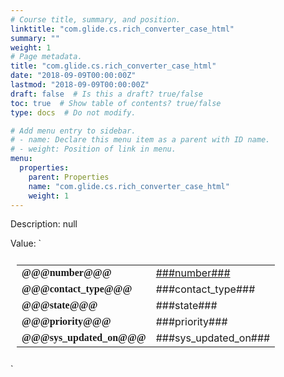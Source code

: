 ```yaml
---
# Course title, summary, and position.
linktitle: "com.glide.cs.rich_converter_case_html"
summary: ""
weight: 1
# Page metadata.
title: "com.glide.cs.rich_converter_case_html"
date: "2018-09-09T00:00:00Z"
lastmod: "2018-09-09T00:00:00Z"
draft: false  # Is this a draft? true/false
toc: true  # Show table of contents? true/false
type: docs  # Do not modify.

# Add menu entry to sidebar.
# - name: Declare this menu item as a parent with ID name.
# - weight: Position of link in menu.
menu:
  properties:
    parent: Properties
    name: "com.glide.cs.rich_converter_case_html"
    weight: 1
---
```


Description: null


Value: `<table class="card" style="background-color:var(--button-background-color);padding-top:10px;padding-bottom:10px;padding-right:10px;padding-left:10px;width:80vw;max-width:500px;" >
            <tr><td class="name" style="font-family: 'SourceSansProBold'; font-weight:bold;" >@@@number@@@</td><td class = "value"><a class = "link" target="_blank" href="___href___" style="color:--client-link-color;" >###number###</a></td></tr>
            <tr><td class="name" style="font-family: 'SourceSansProBold'; font-weight:bold;" >@@@contact_type@@@</td><td class = "value">###contact_type###</td></tr>
            <tr><td class="name" style="font-family: 'SourceSansProBold'; font-weight:bold;" >@@@state@@@</td><td class = "value">###state###</td></tr>
            <tr><td class="name" style="font-family: 'SourceSansProBold'; font-weight:bold;" >@@@priority@@@</td><td class = "value">###priority###</td></tr>
            <tr><td class="name" style="font-family: 'SourceSansProBold'; font-weight:bold;" >@@@sys_updated_on@@@</td><td class = "value">###sys_updated_on###</td></tr>
</table>`